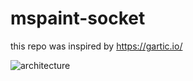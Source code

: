 # mspaint-socket
this repo was inspired by https://gartic.io/

![architecture](https://i.ibb.co/41JrFT9/mspaint-socket-architecture.png)
